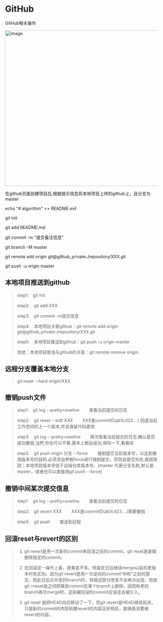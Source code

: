 # GitHub
GitHub相关操作

<img width="512" alt="image" src="https://user-images.githubusercontent.com/38684698/155286118-179c55ca-88ee-43e1-9147-33b5847411f4.png">

在github页面创建项目后,根据提示信息将本地项目上传的github上，且分支为master

echo "# algorithm" >> README.md

git init

git add README.md

git commit -m "提交备注信息"

git branch -M master

git remote add origin git@github_private:Jrepository/XXX.git

git push -u origin master

## 本地项目推送到github

>step1:　git init
>
>step2:　git add XXX
>
>step3:　git commit -m提交信息
>
>step4:　本地项目关联github：git remote add origin git@github_private:Jrepository/XXX.git
>
>step5:　本地项目推送到github：git push -u origin master
>
>其他：本地项目取消与github的关联：git remote remove origin

## 远程分支覆盖本地分支

> git reset --hard origin/XXX

## 撤销push文件

>step1:　git log --pretty=oneline　　 查看当前提交的日志
>
>step2:　git reset --soft XXX 　　XXX是commitID(ab1cd23....) 回退当前工作空间的上一个版本,并且保留代码更改
>
>step3:　git log --pretty=oneline 　　再次查看当前提交的日志,确认是否成功撤销,当然,你也可以不看,基本上都会成功,保险一下,看看呗
>
>step5:　git push origin 分支 --force 　　强制提交当前版本号，以达到撤销版本号的目的.必须添加参数force进行强制提交，否则会提交失败,报错原因：本地项目版本号低于远端仓库版本号。(master 代表分支名称,默认是 master，或者也可以直接用git push --force)

## 撤销中间某次提交信息

>step1:　git log --pretty=oneline 　　查看当前提交的日志
>
>step2:　git revert XXX 　　XXX是commitID(ab1cd23....)需要撤销
>
>step3:　git push 　　推送到远程

## 回滚reset与revert的区别

>1. git revert是用一次新的commit来回滚之前的commit，git reset是直接删除指定的commit。 
>
>2. 在回滚这一操作上看，效果差不多。但是在日后继续merge以前的老版本时有区别。因为git revert是用一次逆向的commit“中和”之前的提交，因此日后合并老的branch时，导致这部分改变不会再次出现，但是git >reset是之间把某些commit在某个branch上删除，因而和老的branch再次merge时，这些被回滚的commit应该还会被引入。 
>
>3. git reset 是把HEAD向后移动了一下，而git revert是HEAD继续前进，只是新的commit的内容和要revert的内容正好相反，能够抵消要被revert的内容。
